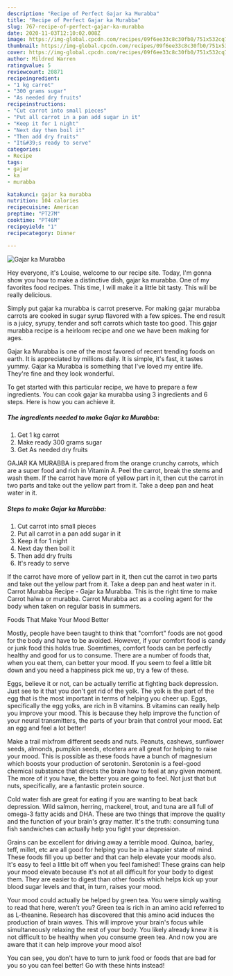 ```yaml
---
description: "Recipe of Perfect Gajar ka Murabba"
title: "Recipe of Perfect Gajar ka Murabba"
slug: 767-recipe-of-perfect-gajar-ka-murabba
date: 2020-11-03T12:10:02.008Z
image: https://img-global.cpcdn.com/recipes/09f6ee33c8c30fb0/751x532cq70/gajar-ka-murabba-recipe-main-photo.jpg
thumbnail: https://img-global.cpcdn.com/recipes/09f6ee33c8c30fb0/751x532cq70/gajar-ka-murabba-recipe-main-photo.jpg
cover: https://img-global.cpcdn.com/recipes/09f6ee33c8c30fb0/751x532cq70/gajar-ka-murabba-recipe-main-photo.jpg
author: Mildred Warren
ratingvalue: 5
reviewcount: 20871
recipeingredient:
- "1 kg carrot"
- "300 grams sugar"
- "As needed dry fruits"
recipeinstructions:
- "Cut carrot into small pieces"
- "Put all carrot in a pan add sugar in it"
- "Keep it for 1 night"
- "Next day then boil it"
- "Then add dry fruits"
- "It&#39;s ready to serve"
categories:
- Recipe
tags:
- gajar
- ka
- murabba

katakunci: gajar ka murabba 
nutrition: 104 calories
recipecuisine: American
preptime: "PT27M"
cooktime: "PT46M"
recipeyield: "1"
recipecategory: Dinner

---
```



![Gajar ka Murabba](https://img-global.cpcdn.com/recipes/09f6ee33c8c30fb0/751x532cq70/gajar-ka-murabba-recipe-main-photo.jpg)

Hey everyone, it's Louise, welcome to our recipe site. Today, I'm gonna show you how to make a distinctive dish, gajar ka murabba. One of my favorites food recipes. This time, I will make it a little bit tasty. This will be really delicious.

Simply put gajar ka murabba is carrot preserve. For making gajar murabba carrots are cooked in sugar syrup flavored with a few spices. The end result is a juicy, syrupy, tender and soft carrots which taste too good. This gajar murabba recipe is a heirloom recipe and one we have been making for ages.

Gajar ka Murabba is one of the most favored of recent trending foods on earth. It is appreciated by millions daily. It is simple, it's fast, it tastes yummy. Gajar ka Murabba is something that I've loved my entire life. They're fine and they look wonderful.


To get started with this particular recipe, we have to prepare a few ingredients. You can cook gajar ka murabba using 3 ingredients and 6 steps. Here is how you can achieve it.

<!--inarticleads1-->

##### The ingredients needed to make Gajar ka Murabba:

1. Get 1 kg carrot
1. Make ready 300 grams sugar
1. Get As needed dry fruits


GAJAR KA MURABBA is prepared from the orange crunchy carrots, which are a super food and rich in Vitamin A. Peel the carrot, break the stems and wash them. If the carrot have more of yellow part in it, then cut the carrot in two parts and take out the yellow part from it. Take a deep pan and heat water in it. 

<!--inarticleads2-->

##### Steps to make Gajar ka Murabba:

1. Cut carrot into small pieces
1. Put all carrot in a pan add sugar in it
1. Keep it for 1 night
1. Next day then boil it
1. Then add dry fruits
1. It&#39;s ready to serve


If the carrot have more of yellow part in it, then cut the carrot in two parts and take out the yellow part from it. Take a deep pan and heat water in it. Carrot Murabba Recipe - Gajar ka Murabba. This is the right time to make Carrot halwa or murabba. Carrot Murabba act as a cooling agent for the body when taken on regular basis in summers. 

Foods That Make Your Mood Better


Mostly, people have been taught to think that "comfort" foods are not good for the body and have to be avoided. However, if your comfort food is candy or junk food this holds true. Soemtimes, comfort foods can be perfectly healthy and good for us to consume. There are a number of foods that, when you eat them, can better your mood. If you seem to feel a little bit down and you need a happiness pick me up, try a few of these.

Eggs, believe it or not, can be actually terrific at fighting back depression. Just see to it that you don't get rid of the yolk. The yolk is the part of the egg that is the most important in terms of helping you cheer up. Eggs, specifically the egg yolks, are rich in B vitamins. B vitamins can really help you improve your mood. This is because they help improve the function of your neural transmitters, the parts of your brain that control your mood. Eat an egg and feel a lot better!

Make a trail mixfrom different seeds and nuts. Peanuts, cashews, sunflower seeds, almonds, pumpkin seeds, etcetera are all great for helping to raise your mood. This is possible as these foods have a bunch of magnesium which boosts your production of serotonin. Serotonin is a feel-good chemical substance that directs the brain how to feel at any given moment. The more of it you have, the better you are going to feel. Not just that but nuts, specifically, are a fantastic protein source.

Cold water fish are great for eating if you are wanting to beat back depression. Wild salmon, herring, mackerel, trout, and tuna are all full of omega-3 fatty acids and DHA. These are two things that improve the quality and the function of your brain's gray matter. It's the truth: consuming tuna fish sandwiches can actually help you fight your depression. 

Grains can be excellent for driving away a terrible mood. Quinoa, barley, teff, millet, etc are all good for helping you be in a happier state of mind. These foods fill you up better and that can help elevate your moods also. It's easy to feel a little bit off when you feel famished! These grains can help your mood elevate because it's not at all difficult for your body to digest them. They are easier to digest than other foods which helps kick up your blood sugar levels and that, in turn, raises your mood.

Your mood could actually be helped by green tea. You were simply waiting to read that here, weren't you? Green tea is rich in an amino acid referred to as L-theanine. Research has discovered that this amino acid induces the production of brain waves. This will improve your brain's focus while simultaneously relaxing the rest of your body. You likely already knew it is not difficult to be healthy when you consume green tea. And now you are aware that it can help improve your mood also!

You can see, you don't have to turn to junk food or foods that are bad for you so you can feel better! Go  with  these hints  instead!

